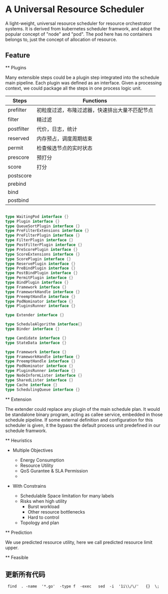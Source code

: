 # A Universal Resource Scheduler


A light-weight, universal resource scheduler for resource orchestrator systems. It is derived from kubernetes scheduler framwork, and adopt the popular concept of "node" and "pod". The pod here has no containers belongs to, just the concept of allocation of resource.

## Feature 

** Plugins

Many extensible steps could be a plugin step integrated into the schedule main pipeline. Each plugin was defined as an interface. Given a processing context, we could package all the steps in one process logic unit. 



|Steps|Functions|
| --  | -- |
|prefilter|初粒度过滤，布隆过滤器，快速排出大量不匹配节点|
|filter | 精过滤 |
|postfilter| 代价，日志，统计  |
|reserved | 内存预占，调度周期结束|
|permit| 检查候选节点的实时状态 |
|prescore| 预打分 |
|score | 打分|
|postscore||
|prebind||
|bind||
|postbind||

```go

type WaitingPod interface {}
type Plugin interface {}
type QueueSortPlugin interface {}
type PreFilterExtensions interface {}
type PreFilterPlugin interface {}
type FilterPlugin interface {}
type PostFilterPlugin interface {}
type PreScorePlugin interface {}
type ScoreExtensions interface {}
type ScorePlugin interface {}
type ReservePlugin interface {}
type PreBindPlugin interface {}
type PostBindPlugin interface {}
type PermitPlugin interface {}
type BindPlugin interface {}
type Framework interface {}
type FrameworkHandle interface {}
type PreemptHandle interface {}
type PodNominator interface {}
type PluginsRunner interface {}

type Extender interface {}

type ScheduleAlgorithm interface{}
type Binder interface {}

type Candidate interface {}
type StateData interface {}

type Framework interface {}
type FrameworkHandle interface {}
type PreemptHandle interface {}
type PodNominator interface {}
type PluginsRunner interface {}
type NodeInformLister interface {}
type SharedLister interface {}
type Cache interface {}
type SchedulingQueue interface {}
```


** Extension

The extender could replace any plugin of the main schedule plan. It would be standalone binary program, acting as callee service, embedded in those schedule pipeline. If some external definition and configuration for this scheduler is given,
it the bypass the default process unit predefined in our schedule framwork. 

** Heuristics

- Multiple Objectives 
    - Energy Consumption
    - Resource Utility
    - QoS Gurantee & SLA Permission
    - 
   
    
- With Constrains
    - Schedulable Space limitation for many labels
    - Risks when high utility
        - Burst workload 
        - Other resource bottlenecks 
        - Hard to control  
    - Topology and plan 
    

** Prediction

We use predicted resource utility, here we call predicted resource limit upper. 


** Feasible 
 

## 更新所有代码
```shell
 find  . -name  '*.go'  -type f  -exec   sed  -i  '1i\\/\/'   {}  \;
```


 



